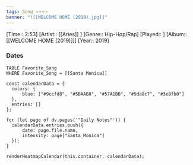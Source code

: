 ```yaml
---
tags: Song ⭐⭐⭐⭐ 
banner: "![[WELCOME HOME (2019).jpg]]"
---
```

[Time:: 2:53]
[Artist:: [[Aries]] ]
[Genre:: Hip-Hop/Rap]
[Played:: ]
[Album:: [[WELCOME HOME (2019)]]]
[Year:: 2019]
### Dates
````dataview
TABLE Favorite_Song
WHERE Favorite_Song = [[Santa Monica]]
````
  ```dataviewjs
const calendarData = { 
	colors: { 
		blue: ["#9ccfd8", "#5BAAB8", "#57A1BB", "#5da8c7", "#3e8fb0"] 
	}, 
	entries: [] 
}; 

for (let page of dv.pages('"Daily Notes"')) { 
	calendarData.entries.push({ 
		date: page.file.name, 
		intensity: page["Santa_Monica"]
	}); 
} 

renderHeatmapCalendar(this.container, calendarData);
```
